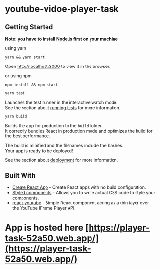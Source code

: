 # youtube-vidoe-player-task

## Getting Started

**Note: you have to install [Node.js](https://nodejs.org/en/download/) first on your machine**

using yarn

```
yarn && yarn start
```

Open [http://localhost:3000](http://localhost:3000) to view it in the browser.

or using npm

```
npm install && npm start
```

```yarn test```

Launches the test runner in the interactive watch mode.\
See the section about [running tests](https://facebook.github.io/create-react-app/docs/running-tests) for more information.

```yarn build```

Builds the app for production to the `build` folder.\
It correctly bundles React in production mode and optimizes the build for the best performance.

The build is minified and the filenames include the hashes.\
Your app is ready to be deployed!

See the section about [deployment](https://facebook.github.io/create-react-app/docs/deployment) for more information.

## Built With

- [Create React App](https://github.com/facebook/create-react-app) - Create React apps with no build configuration.
- [Styled components](https://styled-components.com/docs) - Allows you to write actual CSS code to style your components.
- [react-youtube](https://github.com/tjallingt/react-youtube) - Simple React component acting as a thin layer over the YouTube IFrame Player API.

# App is hosted here [https://player-task-52a50.web.app/](https://player-task-52a50.web.app/)
